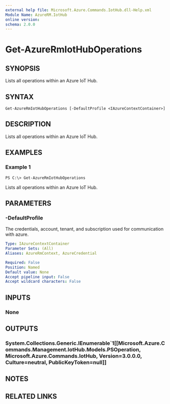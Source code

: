 ```yaml
---
external help file: Microsoft.Azure.Commands.IotHub.dll-Help.xml
Module Name: AzureRM.IotHub
online version: 
schema: 2.0.0
---
```


# Get-AzureRmIotHubOperations

## SYNOPSIS
Lists all operations within an Azure IoT Hub.

## SYNTAX

```
Get-AzureRmIotHubOperations [-DefaultProfile <IAzureContextContainer>]
```

## DESCRIPTION
Lists all operations within an Azure IoT Hub.

## EXAMPLES

### Example 1
```
PS C:\> Get-AzureRmIotHubOperations
```

Lists all operations within an Azure IoT Hub.

## PARAMETERS

### -DefaultProfile
The credentials, account, tenant, and subscription used for communication with azure.

```yaml
Type: IAzureContextContainer
Parameter Sets: (All)
Aliases: AzureRmContext, AzureCredential

Required: False
Position: Named
Default value: None
Accept pipeline input: False
Accept wildcard characters: False
```

## INPUTS

### None


## OUTPUTS

### System.Collections.Generic.IEnumerable`1[[Microsoft.Azure.Commands.Management.IotHub.Models.PSOperation, Microsoft.Azure.Commands.IotHub, Version=3.0.0.0, Culture=neutral, PublicKeyToken=null]]


## NOTES

## RELATED LINKS

